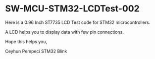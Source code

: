 # SW-MCU-STM32-LCDTest-002

Here is a 0.96 Inch ST7735 LCD Test code for STM32 microcontrollers.

A LCD helps you to display data with few pin connections.

Hope this helps you,

Ceyhun Pempeci STM32 Blink
